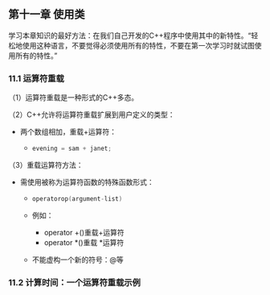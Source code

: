 ## 第十一章 使用类

学习本章知识的最好方法：在我们自己开发的C++程序中使用其中的新特性。“轻松地使用这种语言，不要觉得必须使用所有的特性，不要在第一次学习时就试图使用所有的特性。”

### 11.1 运算符重载

（1）运算符重载是一种形式的C++多态。

（2）C++允许将运算符重载扩展到用户定义的类型：

* 两个数组相加，重载+运算符：

  * ```c++
    evening = sam + janet;
    ```

（3）重载运算符方法：

* 需使用被称为运算符函数的特殊函数形式：

  * ```c++
    operatorop(argument-list)
    ```

  * 例如：

    * operator +()重载+运算符
    * operator *()重载 *运算符

  * 不能虚构一个新的符号：@等



### 11.2 计算时间：一个运算符重载示例

